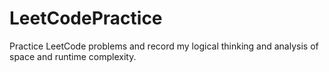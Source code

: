 # LeetCodePractice
Practice LeetCode problems and record my logical thinking and analysis of space and runtime complexity.